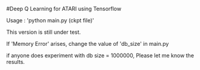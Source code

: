 #Deep Q Learning for ATARI using Tensorflow

Usage : 'python main.py (ckpt file)'

This version is still under test.

If 'Memory Error' arises, change the value of 'db_size' in main.py

if anyone does experiment with db size = 1000000, Please let me know the results.
